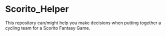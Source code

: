 # Scorito_Helper

This repository can/might help you make decisions when putting together a cycling team for a Scorito Fantasy Game.
